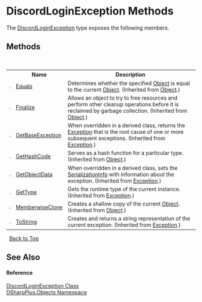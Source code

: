 # DiscordLoginException Methods
 

The <a href="7b2713fa-006d-72b6-d688-477f3502c4be">DiscordLoginException</a> type exposes the following members.


## Methods
&nbsp;<table><tr><th></th><th>Name</th><th>Description</th></tr><tr><td>![Public method](media/pubmethod.gif "Public method")</td><td><a href="http://msdn2.microsoft.com/en-us/library/bsc2ak47" target="_blank">Equals</a></td><td>
Determines whether the specified <a href="http://msdn2.microsoft.com/en-us/library/e5kfa45b" target="_blank">Object</a> is equal to the current <a href="http://msdn2.microsoft.com/en-us/library/e5kfa45b" target="_blank">Object</a>.
 (Inherited from <a href="http://msdn2.microsoft.com/en-us/library/e5kfa45b" target="_blank">Object</a>.)</td></tr><tr><td>![Protected method](media/protmethod.gif "Protected method")</td><td><a href="http://msdn2.microsoft.com/en-us/library/4k87zsw7" target="_blank">Finalize</a></td><td>
Allows an object to try to free resources and perform other cleanup operations before it is reclaimed by garbage collection.
 (Inherited from <a href="http://msdn2.microsoft.com/en-us/library/e5kfa45b" target="_blank">Object</a>.)</td></tr><tr><td>![Public method](media/pubmethod.gif "Public method")</td><td><a href="http://msdn2.microsoft.com/en-us/library/49kcee3b" target="_blank">GetBaseException</a></td><td>
When overridden in a derived class, returns the <a href="http://msdn2.microsoft.com/en-us/library/c18k6c59" target="_blank">Exception</a> that is the root cause of one or more subsequent exceptions.
 (Inherited from <a href="http://msdn2.microsoft.com/en-us/library/c18k6c59" target="_blank">Exception</a>.)</td></tr><tr><td>![Public method](media/pubmethod.gif "Public method")</td><td><a href="http://msdn2.microsoft.com/en-us/library/zdee4b3y" target="_blank">GetHashCode</a></td><td>
Serves as a hash function for a particular type.
 (Inherited from <a href="http://msdn2.microsoft.com/en-us/library/e5kfa45b" target="_blank">Object</a>.)</td></tr><tr><td>![Public method](media/pubmethod.gif "Public method")</td><td><a href="http://msdn2.microsoft.com/en-us/library/fwb1489e" target="_blank">GetObjectData</a></td><td>
When overridden in a derived class, sets the <a href="http://msdn2.microsoft.com/en-us/library/a9b6042e" target="_blank">SerializationInfo</a> with information about the exception.
 (Inherited from <a href="http://msdn2.microsoft.com/en-us/library/c18k6c59" target="_blank">Exception</a>.)</td></tr><tr><td>![Public method](media/pubmethod.gif "Public method")</td><td><a href="http://msdn2.microsoft.com/en-us/library/44zb316t" target="_blank">GetType</a></td><td>
Gets the runtime type of the current instance.
 (Inherited from <a href="http://msdn2.microsoft.com/en-us/library/c18k6c59" target="_blank">Exception</a>.)</td></tr><tr><td>![Protected method](media/protmethod.gif "Protected method")</td><td><a href="http://msdn2.microsoft.com/en-us/library/57ctke0a" target="_blank">MemberwiseClone</a></td><td>
Creates a shallow copy of the current <a href="http://msdn2.microsoft.com/en-us/library/e5kfa45b" target="_blank">Object</a>.
 (Inherited from <a href="http://msdn2.microsoft.com/en-us/library/e5kfa45b" target="_blank">Object</a>.)</td></tr><tr><td>![Public method](media/pubmethod.gif "Public method")</td><td><a href="http://msdn2.microsoft.com/en-us/library/es4y6f7e" target="_blank">ToString</a></td><td>
Creates and returns a string representation of the current exception.
 (Inherited from <a href="http://msdn2.microsoft.com/en-us/library/c18k6c59" target="_blank">Exception</a>.)</td></tr></table>&nbsp;
<a href="#discordloginexception-methods">Back to Top</a>

## See Also


#### Reference
<a href="7b2713fa-006d-72b6-d688-477f3502c4be">DiscordLoginException Class</a><br /><a href="b70db947-75ff-488f-5245-350c6ca1e522">DSharpPlus.Objects Namespace</a><br />